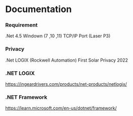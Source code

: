 # Documentation

### Requirement
.Net 4.5
Windown (7 ,10 ,11)
TCP/IP Port (Laser P3)

### Privacy
.Net LOGIX (Rockwell Automation)
First Solar Privacy 2022
  
### .NET LOGIX
https://ingeardrivers.com/products/net-products/netlogix/

### .NET Framework
https://learn.microsoft.com/en-us/dotnet/framework/

  
